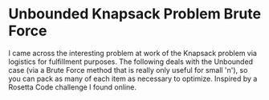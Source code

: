 # Unbounded Knapsack Problem Brute Force
I came across the interesting problem at work of the Knapsack problem via logistics for fulfillment purposes. The following deals with the Unbounded case (via a Brute Force method that is really only useful for small 'n'), so you can pack as many of each item as necessary to optimize. Inspired by a Rosetta Code challenge I found online.
